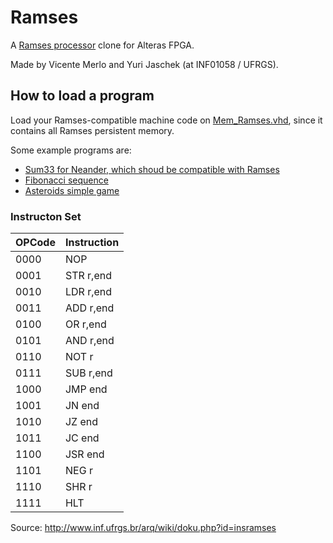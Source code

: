 # Ramses
A [Ramses processor](http://www.inf.ufrgs.br/arq/wiki/doku.php?id=ramses) clone for Alteras FPGA. 

Made by Vicente Merlo and Yuri Jaschek (at INF01058 / UFRGS).

## How to load a program
Load your Ramses-compatible machine code on [Mem\_Ramses.vhd](https://github.com/antedeguemon/ramses/blob/master/src/Mem_Ramses.vhd), since it contains all Ramses persistent memory.

Some example programs are:
- [Sum33 for Neander, which shoud be compatible with Ramses](https://github.com/antedeguemon/ramses/blob/master/src/Mem_NeaRamsesSum33.vhd)
- [Fibonacci sequence](https://github.com/antedeguemon/ramses/blob/master/src/Mem_RamsesFib.bsf)
- [Asteroids simple game](https://github.com/antedeguemon/ramses/blob/master/src/Mem_Asteroide.vhd)

### Instructon Set

| OPCode | Instruction |
| --- | --- |
| 0000 | NOP |
| 0001 | STR r,end | 
| 0010 | LDR r,end | 
| 0011 | ADD r,end | 
| 0100 | OR r,end | 
| 0101 | AND r,end |
| 0110 | NOT r | 
| 0111 | SUB r,end |
| 1000 | JMP end | 
| 1001 | JN end | 
| 1010 | JZ end | 
| 1011 | JC end |
| 1100 | JSR end | 
| 1101 | NEG r |
| 1110 | SHR r | 
| 1111 | HLT |

Source: http://www.inf.ufrgs.br/arq/wiki/doku.php?id=insramses



